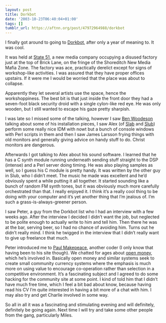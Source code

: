 ```yaml
---
layout: post
title: Dorkbot
date: '2003-10-23T06:40:04+01:00'
tags: []
tumblr_url: https://aftnn.org/post/47972964988/dorkbot
---
```

<p>I finally got around to going to <a href="http://dorkbot.org/">Dorkbot</a>, after only a year of meaning to. It was cool.</p>
<p>It was held at <a href="http://www.state51.co.uk">State 51</a>, a new media company occupying a disused factory just at the top of Brick Lane, on the fringe of the Shoreditch New Media Mafia Zone. The factory was ace, practically derelict except for signs of workshop-like activities. I was assured that they have proper offices upstairs. If it were me I would be worried that the place was about to collapse.</p>
<p>Apparently they let several artists use the space, hence the workshoppiness. The best bit is that just inside the front door they had a seven-foot black security droid with a single cylon-like red eye. He was only wooden, but I still wanted to escape his gaze pretty sharpish.</p>
<p>I was late so I missed some of the talking, however I saw <a href="http://www.woodeson.co.uk/">Ben Woodeson</a> talking about some of his installation pieces, I saw Alex (of <a href="http://slab.org/">Slab</a> and <a href="http://slub.org/">Slub</a>) perform some really nice IDM with nowt but a bunch of console windows with Perl scripts in them and then I saw James Larsson frying things with old monitors and generally giving advice on handy stuff to do. Christ monitors are dangerous.</p>
<p>Afterwards I got talking to Alex about his sound software. I learned that he has a C synth module running underneath sending stuff straight to the DSP (intense) and a Perl server doing timing. He was also playing samples as well, so I guess his C module is pretty handy. It was written by the other guy in Slub, who I didn&rsquo;t meet. The music he made was excellent and he&rsquo;d obviously spent a while putting it all together. It started sounding like a bunch of random FM synth tones, but it was obviously much more carefully orchestrated than that. I really enjoyed it. I think it&rsquo;s a really cool thing to be doing with your computer and it&rsquo;s yet another thing that I&rsquo;m jealous of. I&rsquo;m such a grass-is-always-greener person.</p>
<p>I saw Peter, a guy from the Dorkbot list who I had an interview with a few weeks ago. After the interview I decided I didn&rsquo;t want the job, but neglected to be polite enough to actually write to him and tell him. Then there he was at the bar, serving beer, so I had no chance of avoiding him. Turns out he didn&rsquo;t really mind. I think he twigged in the interview that I didn&rsquo;t really want to give up freelance that much.</p>
<p>Peter introduced me to <a href="http://paulm.com">Paul Makepeace</a>, another coder (I only know that having been to his site though). We chatted for ages about <a href="http://www.openmoney.org">open money</a>, which he&rsquo;s involved in. Basically open money and similar systems seek to create small community currency systems where the emphasis is much more on using value to encourage co-operation rather than selection in a competitive environment. It&rsquo;s a fascinating subject and I agreed to do some hacking for the community site at some point. I kind of told him that I didn&rsquo;t have much free time, which I feel a bit bad about know, because having read his CV I&rsquo;m quite interested in having a bit more of a chat with him. I may also try and get Charlie involved in some way.</p>
<p>So all in all it was a fascinating and stimulating evening and will definitely, definitely be going again. Next time I will try and take some other people from the gang, particularly Miles.</p>
